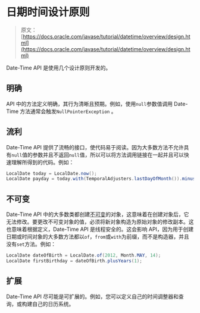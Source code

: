 # 日期时间设计原则

> 原文： [https://docs.oracle.com/javase/tutorial/datetime/overview/design.html](https://docs.oracle.com/javase/tutorial/datetime/overview/design.html)

Date-Time API 是使用几个设计原则开发的。

## 明确

API 中的方法定义明确，其行为清晰且预期。例如，使用`null`参数值调用 Date-Time 方法通常会触发`NullPointerException` 。

## 流利

Date-Time API 提供了流畅的接口，使代码易于阅读。因为大多数方法不允许具有`null`值的参数并且不返回`null`值，所以可以将方法调用链接在一起并且可以快速理解所得到的代码。例如：

```java
LocalDate today = LocalDate.now();
LocalDate payday = today.with(TemporalAdjusters.lastDayOfMonth()).minusDays(2);

```

## 不可变

Date-Time API 中的大多数类都创建[不可变](../../essential/concurrency/immutable.html)的对象，这意味着在创建对象后，它无法修改。要更改不可变对象的值，必须将新对象构造为原始对象的修改副本。这也意味着根据定义，Date-Time API 是线程安全的。这会影响 API，因为用于创建日期或时间对象的大多数方法都以`of`，`from`或`with`为前缀，而不是构造器，并且没有`set`方法。例如：

```java
LocalDate dateOfBirth = LocalDate.of(2012, Month.MAY, 14);
LocalDate firstBirthday = dateOfBirth.plusYears(1);

```

## 扩展

Date-Time API 尽可能是可扩展的。例如，您可以定义自己的时间调整器和查询，或构建自己的日历系统。